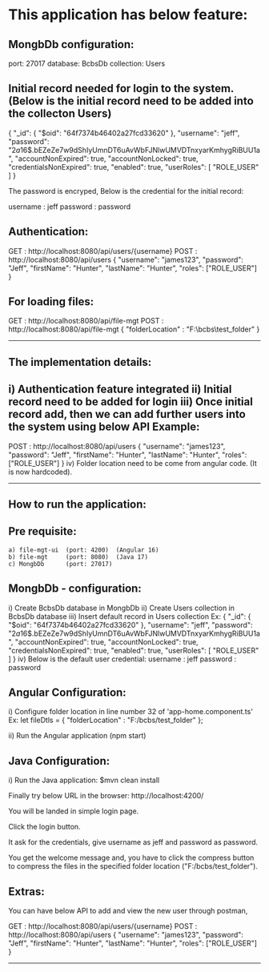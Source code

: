 # This application has below feature:

MongbDb configuration:
----------------------
port: 27017
database: BcbsDb
collection: Users

Initial record needed for login to the system. (Below is the initial record need to be added into the collecton Users)
----------------------------------------------
{
  "_id": {
    "$oid": "64f7374b46402a27fcd33620"
  },
  "username": "jeff",
  "password": "$2a$16$.bEZeZe7w9dShIyUmnDT6uAvWbFJNlwUMVDTnxyarKmhygRiBUU1a",
  "accountNonExpired": true,
  "accountNonLocked": true,
  "credentialsNonExpired": true,
  "enabled": true,
  "userRoles": [
    "ROLE_USER"
  ]
}

The password is encryped,
Below is the credential for the initial record:

username : jeff
password : password


Authentication:
---------------

GET : http://localhost:8080/api/users/{username}
POST : http://localhost:8080/api/users
{
	"username": "james123",
	"password": "Jeff",
	"firstName": "Hunter",
	"lastName": "Hunter",
	"roles": ["ROLE_USER"]
}

For loading files:
------------------

GET : http://localhost:8080/api/file-mgt
POST : http://localhost:8080/api/file-mgt
{
	"folderLocation" : "F:\bcbs\test_folder"
}

---------------------------------------------------------------

The implementation details:
---------------------------

i) Authentication feature integrated
ii) Initial record need to be added for login
iii) Once initial record add, then we can add further users into the system using below API
Example:
--------
POST : http://localhost:8080/api/users
{
	"username": "james123",
	"password": "Jeff",
	"firstName": "Hunter",
	"lastName": "Hunter",
	"roles": ["ROLE_USER"]
}
iv) Folder location need to be come from angular code. (It is now hardcoded).

--------------------------
How to run the application:
--------------------------

Pre requisite:
--------------
	a) file-mgt-ui  (port: 4200)  (Angular 16)
	b) file-mgt     (port: 8080)  (Java 17)
	c) MongbDb      (port: 27017)

MongbDb - configuration:
------------------------	
i)		Create BcbsDb database in MongbDb
ii)		Create Users collection in BcbsDb database
iii)	Insert default record in Users collection
		Ex:
			{
				"_id": {
				"$oid": "64f7374b46402a27fcd33620"
				},
				"username": "jeff",
				"password": "$2a$16$.bEZeZe7w9dShIyUmnDT6uAvWbFJNlwUMVDTnxyarKmhygRiBUU1a",
				"accountNonExpired": true,
				"accountNonLocked": true,
				"credentialsNonExpired": true,
				"enabled": true,
				"userRoles": [
					"ROLE_USER"
				]
			}
iv)		Below is the default user credential:
		username : jeff
		password : password
		
Angular Configuration:
----------------------	
i)	Configure folder location in line number 32 of 'app-home.component.ts'
		Ex:
			let fileDtls = {
				"folderLocation" : "F:/bcbs/test_folder"
			};
			
ii)	Run the Angular application (npm start)

Java Configuration:
-------------------
i)	Run the Java application:
	$mvn clean install
	

Finally try below URL in the browser:
http://localhost:4200/

You will be landed in simple login page.

Click the login button.

It ask for the credentials, give username as jeff and password as password.

You get the welcome message and, you have to click the compress button to compress the files in the specified folder location ("F:/bcbs/test_folder").

Extras:
-------
You can have below API to add and view the new user through postman,

GET : http://localhost:8080/api/users/{username}
POST : http://localhost:8080/api/users
{
	"username": "james123",
	"password": "Jeff",
	"firstName": "Hunter",
	"lastName": "Hunter",
	"roles": ["ROLE_USER"]
}

-----


			
